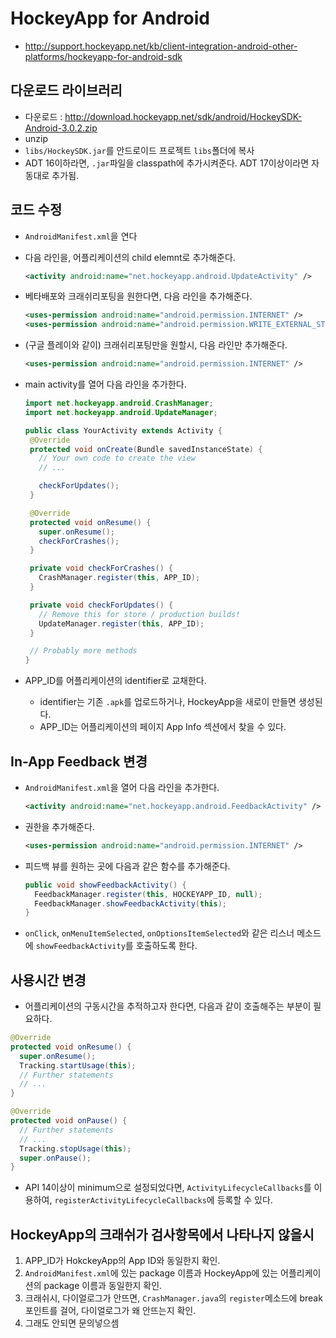 # HockeyApp for Android

- <http://support.hockeyapp.net/kb/client-integration-android-other-platforms/hockeyapp-for-android-sdk>

## 다운로드 라이브러리

- 다운로드 : <http://download.hockeyapp.net/sdk/android/HockeySDK-Android-3.0.2.zip>
- unzip
- `libs/HockeySDK.jar`를 안드로이드 프로젝트 `libs`폴더에 복사
- ADT 16이하라면, `.jar`파일을 classpath에 추가시켜준다. ADT 17이상이라면 자동대로 추가됨.

## 코드 수정

- `AndroidManifest.xml`을 연다
- 다음 라인을, 어플리케이션의 child elemnt로 추가해준다.

    ``` xml
    <activity android:name="net.hockeyapp.android.UpdateActivity" />
    ```

- 베타배포와 크래쉬리포팅을 원한다면, 다음 라인을 추가해준다.

    ``` xml
    <uses-permission android:name="android.permission.INTERNET" />
    <uses-permission android:name="android.permission.WRITE_EXTERNAL_STORAGE" />
    ```

- (구글 플레이와 같이) 크래쉬리포팅만을 원할시, 다음 라인만 추가해준다.	

    ``` xml
    <uses-permission android:name="android.permission.INTERNET" />
    ```

- main activity를 열어 다음 라인을 추가한다.

    ```java
    import net.hockeyapp.android.CrashManager;
    import net.hockeyapp.android.UpdateManager;
    
    public class YourActivity extends Activity {
     @Override
     protected void onCreate(Bundle savedInstanceState) {
       // Your own code to create the view
       // ...
    
       checkForUpdates();
     }
    
     @Override
     protected void onResume() {
       super.onResume();
       checkForCrashes();
     }
    
     private void checkForCrashes() {
       CrashManager.register(this, APP_ID);
     }
    
     private void checkForUpdates() {
       // Remove this for store / production builds!
       UpdateManager.register(this, APP_ID);
     }
    
     // Probably more methods
    }
    ```

- APP_ID를 어플리케이션의 identifier로 교채한다.
  - identifier는 기존 `.apk`를 업로드하거나, HockeyApp을 새로이 만들면 생성된다.
  - APP_ID는 어플리케이션의 페이지 App Info 섹션에서 찾을 수 있다.

## In-App Feedback 변경

- `AndroidManifest.xml`을 열어 다음 라인을 추가한다.

    ``` xml
    <activity android:name="net.hockeyapp.android.FeedbackActivity" />
    ```

- 권한을 추가해준다.

    ``` xml
    <uses-permission android:name="android.permission.INTERNET" />
    ```

- 피드백 뷰를 원하는 곳에 다음과 같은 함수를 추가해준다.

    ```java
    public void showFeedbackActivity() {
      FeedbackManager.register(this, HOCKEYAPP_ID, null);
      FeedbackManager.showFeedbackActivity(this);
    }
    ```

- `onClick`, `onMenuItemSelected`, `onOptionsItemSelected`와 같은 리스너 메소드에 `showFeedbackActivity`를 호출하도록 한다.

## 사용시간 변경

- 어플리케이션의 구동시간을 추적하고자 한다면, 다음과 같이 호출해주는 부분이 필요하다.

```java
@Override
protected void onResume() {
  super.onResume();
  Tracking.startUsage(this);
  // Further statements
  // ...
}

@Override
protected void onPause() {
  // Further statements
  // ...
  Tracking.stopUsage(this);                 
  super.onPause();
}
```

- API 14이상이 minimum으로 설정되었다면, `ActivityLifecycleCallbacks`를 이용하여, `registerActivityLifecycleCallbacks`에 등록할 수 있다.

## HockeyApp의 크래쉬가 검사항목에서 나타나지 않을시

1. APP_ID가 HokckeyApp의 App ID와 동일한지 확인.
2. `AndroidManifest.xml`에 있는 package 이름과 HockeyApp에 있는 어플리케이션의 package 이름과 동일한지 확인.
3. 크래쉬시, 다이얼로그가 안뜨면, `CrashManager.java`의 `register`메소드에 break포인트를 걸어, 다이얼로그가 왜 안뜨는지 확인.
4. 그래도 안되면 문의넣으셈
